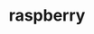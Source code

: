 ---
layout: posts_by_category
categories: raspberry
title: raspberry
permalink: /category/raspberry
---